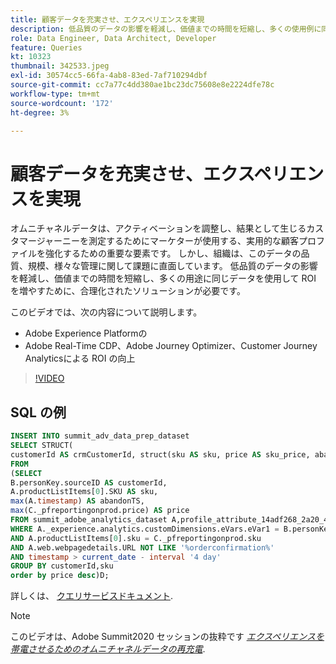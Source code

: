 ```yaml
---
title: 顧客データを充実させ、エクスペリエンスを実現
description: 低品質のデータの影響を軽減し、価値までの時間を短縮し、多くの使用例に同じデータを使用して ROI を増やす方法を説明します。
role: Data Engineer, Data Architect, Developer
feature: Queries
kt: 10323
thumbnail: 342533.jpeg
exl-id: 30574cc5-66fa-4ab8-83ed-7af710294dbf
source-git-commit: cc7a77c4dd380ae1bc23dc75608e8e2224dfe78c
workflow-type: tm+mt
source-wordcount: '172'
ht-degree: 3%

---
```


# 顧客データを充実させ、エクスペリエンスを実現

オムニチャネルデータは、アクティベーションを調整し、結果として生じるカスタマージャーニーを測定するためにマーケターが使用する、実用的な顧客プロファイルを強化するための重要な要素です。 しかし、組織は、このデータの品質、規模、様々な管理に関して課題に直面しています。 低品質のデータの影響を軽減し、価値までの時間を短縮し、多くの用途に同じデータを使用して ROI を増やすために、合理化されたソリューションが必要です。

このビデオでは、次の内容について説明します。

* Adobe Experience Platformの
* Adobe Real-Time CDP、Adobe Journey Optimizer、Customer Journey Analyticsによる ROI の向上

>[!VIDEO](https://video.tv.adobe.com/v/342533?quality=12&learn=on)

## SQL の例

```sql
INSERT INTO summit_adv_data_prep_dataset
SELECT STRUCT(
customerId AS crmCustomerId, struct(sku AS sku, price AS sku_price, abandonTS AS abandonTS) AS abandonBrowse) AS _pfreportingonprod
FROM
(SELECT
B.personKey.sourceID AS customerId,
A.productListItems[0].SKU AS sku,
max(A.timestamp) AS abandonTS,
max(C._pfreportingonprod.price) AS price
FROM summit_adobe_analytics_dataset A,profile_attribute_14adf268_2a20_4dee_bee6_a6b0e34616a9 B,summit_product_dataset C
WHERE A._experience.analytics.customDimensions.eVars.eVar1 = B.personKey.sourceID
AND A.productListItems[0].sku = C._pfreportingonprod.sku
AND A.web.webpagedetails.URL NOT LIKE '%orderconfirmation%'
AND timestamp > current_date - interval '4 day'
GROUP BY customerId,sku
order by price desc)D;
```

詳しくは、 [クエリサービスドキュメント](https://experienceleague.adobe.com/docs/experience-platform/query/home.html?lang=ja).

>[!NOTE]
>
>このビデオは、Adobe Summit2020 セッションの抜粋です *[エクスペリエンスを帯電させるためのオムニチャネルデータの再充電](https://business.adobe.com/summit/2022/sessions/recharging-omnichannel-data-for-electrifying-exper-s409.html)*.
